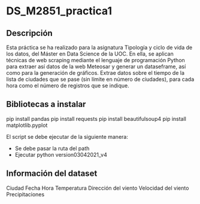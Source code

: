 # DS_M2851_practica1

## Descripción

Esta práctica se ha realizado para la asignatura Tipología y ciclo de vida de los datos, del Máster en Data Science de la UOC. En ella, se aplican técnicas de web scraping mediante el lenguaje de programación Python para extraer así datos de la web Meteosar y generar un dataseframe, así como para la generación de gráficos.
Extrae datos sobre el tiempo de la lista de ciudades que se pase (sin límite en número de ciudades), para cada hora como el número de registros que se indique.

## Bibliotecas a instalar

pip install pandas
pip install requests
pip install beautifulsoup4
pip install matplotlib.pyplot 

El script se debe ejecutar de la siguiente manera:
- Se debe pasar la ruta del path
- Ejecutar python version03042021_v4 

## Información del dataset

Ciudad
Fecha
Hora
Temperatura
Dirección del viento
Velocidad del viento
Precipitaciones


